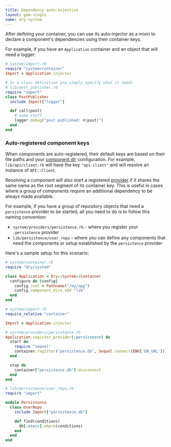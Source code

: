 ```yaml
---
title: Dependency auto-injection
layout: gem-single
name: dry-system
---
```


After defining your container, you can use its auto-injector as a mixin to declare a component's dependencies using their container keys.

For example, if you have an `Application` container and an object that will need a logger:

``` ruby
# system/import.rb
require "system/container"
Import = Application.injector

# In a class definition you simply specify what it needs
# lib/post_publisher.rb
require "import"
class PostPublisher
  include Import["logger"]

  def call(post)
    # some stuff
    logger.debug("post published: #{post}")
  end
end
```

### Auto-registered component keys

When components are auto-registered, their default keys are based on their file paths and your [component dir](//page/component-dirs) configuration. For example, `lib/api/client.rb` will have the key `"api.client"` and will resolve an instance of `API::Client`.

Resolving a component will also start a registered [provider](//page/providers) if it shares the same name as the root segment of its container key. This is useful in cases where a group of components require an additional dependency to be always made available.

For example, if you have a group of repository objects that need a `persistence` provider to be started, all you need to do is to follow this naming convention:

- `system/providers/persistence.rb` - where you register your `:persistence` provider
- `lib/persistence/user_repo` - where you can define any components that need the components or setup established by the `persistence` provider

Here's a sample setup for this scenario:

``` ruby
# system/container.rb
require "dry/system"

class Application < Dry::System::Container
  configure do |config|
    config.root = Pathname("/my/app")
    config.component_dirs.add "lib"
  end
end

# system/import.rb
require_relative "container"

Import = Application.injector

# system/providers/persistence.rb
Application.register_provider(:persistence) do
  start do
    require "sequel"
    container.register("persistence.db", Sequel.connect(ENV['DB_URL']))
  end

  stop do
    container["persistence.db"].disconnect
  end
end

# lib/persistence/user_repo.rb
require "import"

module Persistence
  class UserRepo
    include Import["persistence.db"]

    def find(conditions)
      db[:users].where(conditions)
    end
  end
end
```
